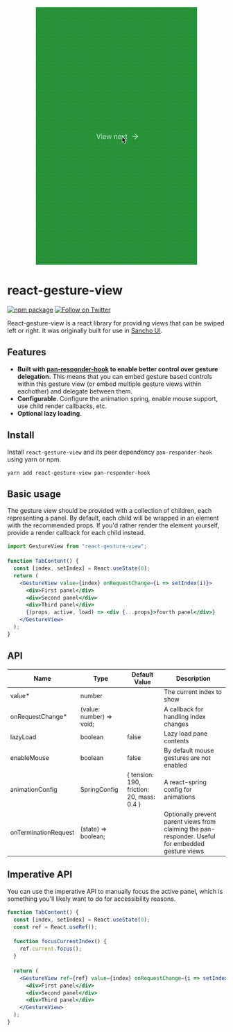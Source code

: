 <div align="center">
 <img 
    max-width="300px"
    alt="A demo showing views being swiped left and right."
     src="https://raw.githubusercontent.com/bmcmahen/react-gesture-view/master/demo.gif">
</div>

# react-gesture-view

[![npm package](https://img.shields.io/npm/v/react-gesture-view/latest.svg)](https://www.npmjs.com/package/react-gesture-view)
[![Follow on Twitter](https://img.shields.io/twitter/follow/benmcmahen.svg?style=social&logo=twitter)](https://twitter.com/intent/follow?screen_name=benmcmahen)

React-gesture-view is a react library for providing views that can be swiped left or right. It was originally built for use in [Sancho UI](https://github.com/bmcmahen/sancho).

## Features

- **Built with [pan-responder-hook](https://github.com/bmcmahen/pan-responder-hook) to enable better control over gesture delegation.** This means that you can embed gesture based controls within this gesture view (or embed multiple gesture views within eachother) and delegate between them.
- **Configurable**. Configure the animation spring, enable mouse support, use child render callbacks, etc.
- **Optional lazy loading**.

## Install

Install `react-gesture-view` and its peer dependency `pan-responder-hook` using yarn or npm.

```
yarn add react-gesture-view pan-responder-hook
```

## Basic usage

The gesture view should be provided with a collection of children, each representing a panel. By default, each child will be wrapped in an element wiith the recommended props. If you'd rather render the element yourself, provide a render callback for each child instead.

```jsx
import GestureView from "react-gesture-view";

function TabContent() {
  const [index, setIndex] = React.useState(0);
  return (
    <GestureView value={index} onRequestChange={i => setIndex(i)}>
      <div>First panel</div>
      <div>Second panel</div>
      <div>Third panel</div>
      {(props, active, load) => <div {...props}>fourth panel</div>}
    </GestureView>
  );
}
```

## API

| Name                 | Type                     | Default Value                             | Description                                                                                        |
| -------------------- | ------------------------ | ----------------------------------------- | -------------------------------------------------------------------------------------------------- |
| value\*              | number                   |                                           | The current index to show                                                                          |
| onRequestChange\*    | (value: number) => void; |                                           | A callback for handling index changes                                                              |
| lazyLoad             | boolean                  | false                                     | Lazy load pane contents                                                                            |
| enableMouse          | boolean                  | false                                     | By default mouse gestures are not enabled                                                          |
| animationConfig      | SpringConfig             | { tension: 190, friction: 20, mass: 0.4 } | A react-spring config for animations                                                               |
| onTerminationRequest | (state) => boolean;      |                                           | Optionally prevent parent views from claiming the pan-responder. Useful for embedded gesture views |

## Imperative API

You can use the imperative API to manually focus the active panel, which is something you'll likely want to do for accessibility reasons.

```jsx
function TabContent() {
  const [index, setIndex] = React.useState(0);
  const ref = React.useRef();

  function focusCurrentIndex() {
    ref.current.focus();
  }

  return (
    <GestureView ref={ref} value={index} onRequestChange={i => setIndex(i)}>
      <div>First panel</div>
      <div>Second panel</div>
      <div>Third panel</div>
    </GestureView>
  );
}
```
